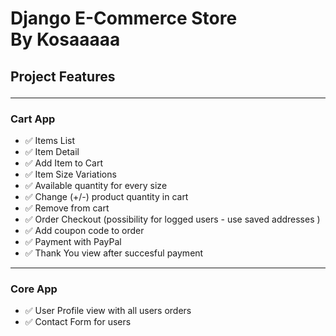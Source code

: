 # Django E-Commerce Store <br/> By Kosaaaaa

## Project Features <hr/>
### Cart App
- ✅ Items List
- ✅ Item Detail
- ✅ Add Item to Cart
- ✅ Item Size Variations
- ✅ Available quantity for every size
- ✅ Change (+/-) product quantity in cart
- ✅ Remove from cart
- ✅ Order Checkout (possibility for logged users - use saved addresses )
- ✅ Add coupon code to order
- ✅ Payment with PayPal
- ✅ Thank You view after succesful payment
<hr/>

### Core App
- ✅ User Profile view with all users orders
- ✅ Contact Form for users




 

